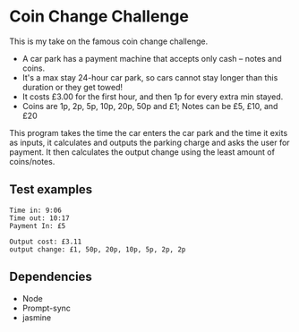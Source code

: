 # Coin Change Challenge

This is my take on the famous coin change challenge.

* A car park has a payment machine that accepts only cash – notes and coins.
* It's a max stay 24-hour car park, so cars cannot stay longer than this duration or they get towed!
* It costs £3.00 for the first hour, and then 1p for every extra min stayed.
* Coins are 1p, 2p, 5p, 10p, 20p, 50p and £1; Notes can be £5, £10, and £20

This program takes the time the car enters the car park and the time it exits as inputs, it calculates and outputs the parking charge and asks the user for payment. It then calculates the output change using the least amount of coins/notes.

## Test examples
```
Time in: 9:06
Time out: 10:17
Payment In: £5

Output cost: £3.11
output change: £1, 50p, 20p, 10p, 5p, 2p, 2p
```

## Dependencies
* Node
* Prompt-sync
* jasmine
